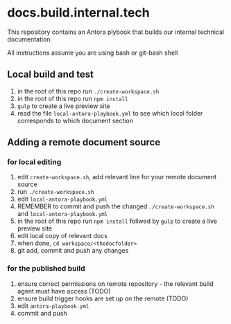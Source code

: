 # docs.build.internal.tech

This repository contains an Antora plybook that builds our internal technical documentation.

All instructions assume you are using bash or git-bash shell

## Local build and test
1. in the root of this repo run `./create-workspace.sh`
2. in the root of this repo run `npm install`
3.  `gulp` to create a live preview site
4.  read the file `local-antora-playbook.yml` to see which local folder corresponds to which document section
## Adding a remote document source
### for local editing 
1. edit `create-workspace.sh`, add relevant line for your remote document source
2. run `./create-workspace.sh`
3. edit `local-antora-playbook.yml`
4. REMEMBER to commit and push the changed `./create-workspace.sh` and `local-antora-playbook.yml`
5. in the root of this repo run `npm install` follwed by `gulp` to create a live preview site
6. edit local copy of relevant docs
7. when done, `cd workspace/<thedocfolder>`
8. git add, commit and push any changes

### for the published build

1. ensure correct permissions on remote repository - the relevant build agent must have access (TODO)
2. ensure build trigger hooks are set up on the remote (TODO)
3. edit `antora-playbook.yml`
4. commit and push




